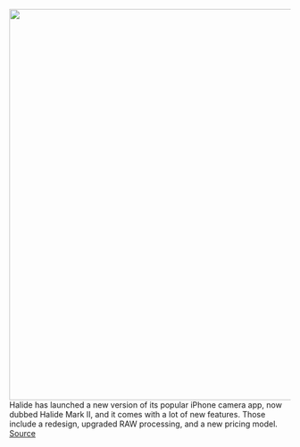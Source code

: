 <img src='https://cdn.vox-cdn.com/thumbor/VFGUvSzLzk1aN2J_lrzCFhYFVLo=/0x0:1350x675/1200x800/filters:focal(567x230:783x446)/cdn.vox-cdn.com/uploads/chorus_image/image/67672816/1_9VMWqen_redgnQhMAMENuQ.0.png' width='700px' /><br/>
Halide has launched a new version of its popular iPhone camera app, now dubbed Halide Mark II, and it comes with a lot of new features. Those include a redesign, upgraded RAW processing, and a new pricing model.
<a href='https://www.theverge.com/2020/10/22/21528652/halide-mark-ii-update-raw-processing-new-pricing-subscriptions-memberships'> Source <a/>